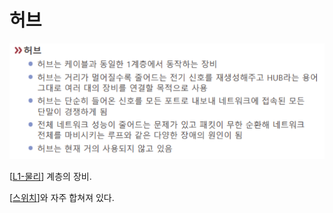 # 허브

![](attachments/2022-09-15-17-23-20.png)

[[L1-물리]] 계층의 장비.

[[스위치]]와 자주 합쳐져 있다. 

[//begin]: # "Autogenerated link references for markdown compatibility"
[L1-물리]: L1-물리 "L1-물리"
[스위치]: 스위치 "스위치"
[//end]: # "Autogenerated link references"